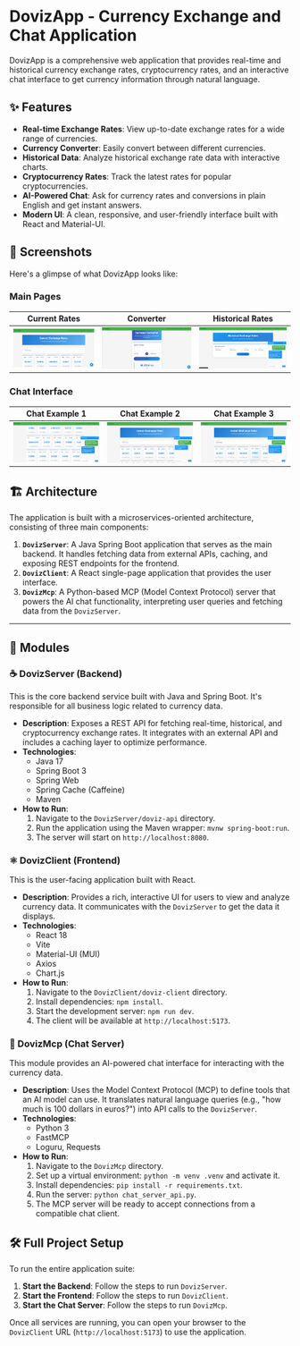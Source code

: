 # DovizApp - Currency Exchange and Chat Application

DovizApp is a comprehensive web application that provides real-time and historical currency exchange rates, cryptocurrency rates, and an interactive chat interface to get currency information through natural language.

## ✨ Features

- **Real-time Exchange Rates**: View up-to-date exchange rates for a wide range of currencies.
- **Currency Converter**: Easily convert between different currencies.
- **Historical Data**: Analyze historical exchange rate data with interactive charts.
- **Cryptocurrency Rates**: Track the latest rates for popular cryptocurrencies.
- **AI-Powered Chat**: Ask for currency rates and conversions in plain English and get instant answers.
- **Modern UI**: A clean, responsive, and user-friendly interface built with React and Material-UI.

## 📸 Screenshots

Here's a glimpse of what DovizApp looks like:

### Main Pages
| Current Rates | Converter | Historical Rates |
|---|---|---|
| ![Current Exchange Rates](images/currentexchangeraets.png) | ![Currency Converter](images/currencyconverter.png) | ![Historical Exchange Rates](images/historicalexchagne.png) |

### Chat Interface
| Chat Example 1 | Chat Example 2 | Chat Example 3 |
|---|---|---|
| ![Chat 1](images/chat1.png) | ![Chat 2](images/chat2.png) | ![Chat 3](images/chat3.png) |

## 🏗️ Architecture

The application is built with a microservices-oriented architecture, consisting of three main components:

1.  **`DovizServer`**: A Java Spring Boot application that serves as the main backend. It handles fetching data from external APIs, caching, and exposing REST endpoints for the frontend.
2.  **`DovizClient`**: A React single-page application that provides the user interface.
3.  **`DovizMcp`**: A Python-based MCP (Model Context Protocol) server that powers the AI chat functionality, interpreting user queries and fetching data from the `DovizServer`.

---

## 🚀 Modules

### ☕ DovizServer (Backend)

This is the core backend service built with Java and Spring Boot. It's responsible for all business logic related to currency data.

-   **Description**: Exposes a REST API for fetching real-time, historical, and cryptocurrency exchange rates. It integrates with an external API and includes a caching layer to optimize performance.
-   **Technologies**:
    -   Java 17
    -   Spring Boot 3
    -   Spring Web
    -   Spring Cache (Caffeine)
    -   Maven
-   **How to Run**:
    1.  Navigate to the `DovizServer/doviz-api` directory.
    2.  Run the application using the Maven wrapper: `mvnw spring-boot:run`.
    3.  The server will start on `http://localhost:8080`.

### ⚛️ DovizClient (Frontend)

This is the user-facing application built with React.

-   **Description**: Provides a rich, interactive UI for users to view and analyze currency data. It communicates with the `DovizServer` to get the data it displays.
-   **Technologies**:
    -   React 18
    -   Vite
    -   Material-UI (MUI)
    -   Axios
    -   Chart.js
-   **How to Run**:
    1.  Navigate to the `DovizClient/doviz-client` directory.
    2.  Install dependencies: `npm install`.
    3.  Start the development server: `npm run dev`.
    4.  The client will be available at `http://localhost:5173`.

### 🤖 DovizMcp (Chat Server)

This module provides an AI-powered chat interface for interacting with the currency data.

-   **Description**: Uses the Model Context Protocol (MCP) to define tools that an AI model can use. It translates natural language queries (e.g., "how much is 100 dollars in euros?") into API calls to the `DovizServer`.
-   **Technologies**:
    -   Python 3
    -   FastMCP
    -   Loguru, Requests
-   **How to Run**:
    1.  Navigate to the `DovizMcp` directory.
    2.  Set up a virtual environment: `python -m venv .venv` and activate it.
    3.  Install dependencies: `pip install -r requirements.txt`.
    4.  Run the server: `python chat_server_api.py`.
    5.  The MCP server will be ready to accept connections from a compatible chat client.

## 🛠️ Full Project Setup

To run the entire application suite:

1.  **Start the Backend**: Follow the steps to run `DovizServer`.
2.  **Start the Frontend**: Follow the steps to run `DovizClient`.
3.  **Start the Chat Server**: Follow the steps to run `DovizMcp`.

Once all services are running, you can open your browser to the `DovizClient` URL (`http://localhost:5173`) to use the application.
